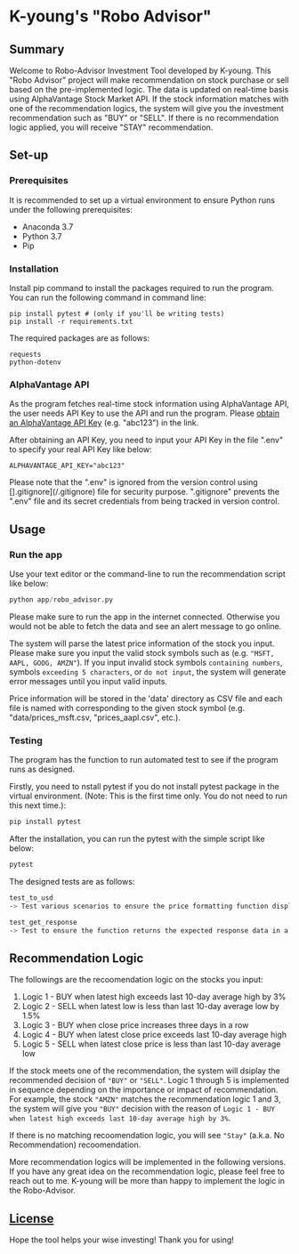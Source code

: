 # K-young's "Robo Advisor"

## Summary

Welcome to Robo-Advisor Investment Tool developed by K-young. This "Robo Advisor" project will make recommendation on stock purchase or sell based on the pre-implemented logic. The data is updated on real-time basis using AlphaVantage Stock Market API. If the stock information matches with one of the recommendation logics, the system will give you the investment recommendation such as "BUY" or "SELL". If there is no recommendation logic applied, you will receive "STAY" recommendation.


## Set-up

### Prerequisites

It is recommended to set up a virtual environment to ensure Python runs under the following prerequisites:
  + Anaconda 3.7
  + Python 3.7
  + Pip

### Installation

Install pip command to install the packages required to run the program. You can run the following command in command line:
```
pip install pytest # (only if you'll be writing tests)
pip install -r requirements.txt
```

The required packages are as follows:
```
requests
python-dotenv
```

### AlphaVantage API

As the program fetches real-time stock information using AlphaVantage API, the user needs API Key to use the API and run the program. Please [obtain an AlphaVantage API Key](https://www.alphavantage.co/support/#api-key) (e.g. "abc123") in the link.

After obtaining an API Key, you need to input your API Key in the file ".env" to specify your real API Key like below:

    ALPHAVANTAGE_API_KEY="abc123"

Please note that the ".env" is ignored from the version control using [].gitignore](/.gitignore) file for security purpose. ".gitignore" prevents the ".env" file and its secret credentials from being tracked in version control. 


## Usage

### Run the app

Use your text editor or the command-line to run the recommendation script like below:

```py
python app/robo_advisor.py
```

Please make sure to run the app in the internet connected. Otherwise you would not be able to fetch the data and see an alert message to go online.

The system will parse the latest price information of the stock you input. Please make sure you input the valid stock symbols such as (e.g. `"MSFT, AAPL, GOOG, AMZN"`). If you input invalid stock symbols `containing numbers`, symbols `exceeding 5 characters`, or `do not input`, the system will generate error messages until you input valid inputs. 

Price information will be stored in the 'data' directory as CSV file and each file is named with corresponding to the given stock symbol (e.g. "data/prices_msft.csv, "prices_aapl.csv", etc.).

### Testing

The program has the function to run automated test to see if the program runs as designed. 

Firstly, you need to nstall pytest if you do not install pytest package in the virtual environment. 
    (Note: This is the first time only. You do not need to run this next time.):

```sh
pip install pytest
```

After the installation, you can run the pytest with the simple script like below:
```sh
pytest
```

The designed tests are as follows:
```sh
test_to_usd  
-> Test various scenarios to ensure the price formatting function displays a dollar sign, \ntwo decimal places, and a thousands separator.

test_get_response
-> Test to ensure the function returns the expected response data in a usable format \n(i.e. a dictionary with keys "Meta Data" and "Time Series (Daily)").
```

## Recommendation Logic

The followings are the recoomendation logic on the stocks you input:

  1. Logic 1 - BUY when latest high exceeds last 10-day average high by 3%
  2. Logic 2 - SELL when latest low is less than last 10-day average low by 1.5%
  3. Logic 3 - BUY when close price increases three days in a row
  4. Logic 4 - BUY when latest close price exceeds last 10-day average high
  5. Logic 5 - SELL when latest close price is less than last 10-day average low

If the stock meets one of the recommendation, the system will dsiplay the recommended decision of `"BUY"` or `"SELL"`. Logic 1 through 5 is implemented in sequence depending on the importance or impact of recommendation. For example, the stock `"AMZN"` matches the recommendation logic 1 and 3, the system will give you `"BUY"` decision with the reason of `Logic 1 - BUY when latest high exceeds last 10-day average high by 3%`. 

If there is no matching recoomendation logic, you will see `"Stay"` (a.k.a. No Recommendation) recoomendation.

More recommendation logics will be implemented in the following versions. If you have any great idea on the recommendation logic, please feel free to reach out to me. K-young will be more than happy to implement the logic in the Robo-Advisor. 

## [License](/LICENSE.md)

Hope the tool helps your wise investing! Thank you for using!
